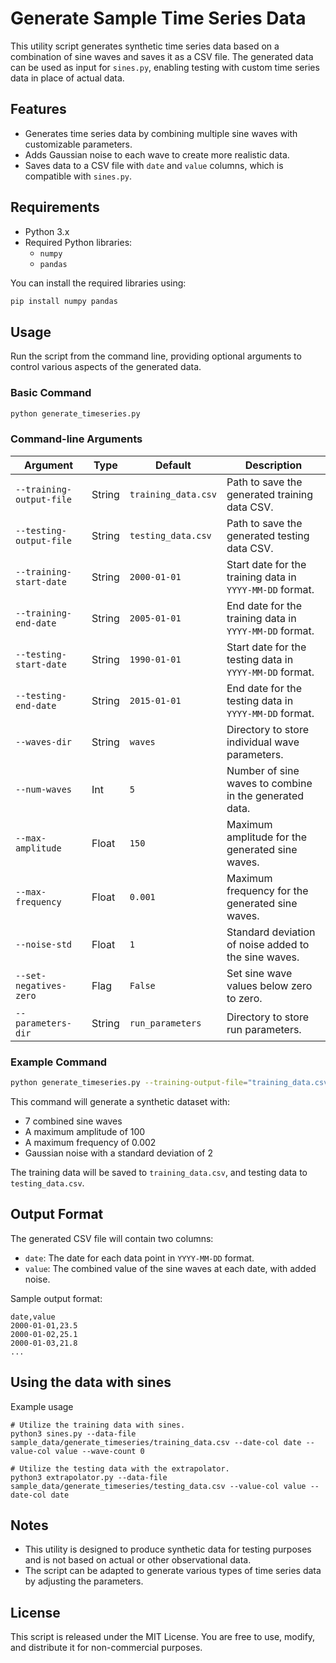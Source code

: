 
# Generate Sample Time Series Data

This utility script generates synthetic time series data based on a combination of sine waves and saves it as a CSV file. The generated data can be used as input for `sines.py`, enabling testing with custom time series data in place of actual data.

## Features
- Generates time series data by combining multiple sine waves with customizable parameters.
- Adds Gaussian noise to each wave to create more realistic data.
- Saves data to a CSV file with `date` and `value` columns, which is compatible with `sines.py`.

## Requirements
- Python 3.x
- Required Python libraries:
  - `numpy`
  - `pandas`

You can install the required libraries using:
```bash
pip install numpy pandas
```

## Usage
Run the script from the command line, providing optional arguments to control various aspects of the generated data.

### Basic Command
```bash
python generate_timeseries.py
```

### Command-line Arguments
| Argument                   | Type   | Default            | Description                                              |
|----------------------------|--------|--------------------|----------------------------------------------------------|
| `--training-output-file`   | String | `training_data.csv` | Path to save the generated training data CSV.            |
| `--testing-output-file`    | String | `testing_data.csv` | Path to save the generated testing data CSV.             |
| `--training-start-date`    | String | `2000-01-01`      | Start date for the training data in `YYYY-MM-DD` format. |
| `--training-end-date`      | String | `2005-01-01`      | End date for the training data in `YYYY-MM-DD` format.   |
| `--testing-start-date`     | String | `1990-01-01`      | Start date for the testing data in `YYYY-MM-DD` format.  |
| `--testing-end-date`       | String | `2015-01-01`      | End date for the testing data in `YYYY-MM-DD` format.    |
| `--waves-dir`              | String | `waves`           | Directory to store individual wave parameters.           |
| `--num-waves`              | Int    | `5`               | Number of sine waves to combine in the generated data.   |
| `--max-amplitude`          | Float  | `150`             | Maximum amplitude for the generated sine waves.          |
| `--max-frequency`          | Float  | `0.001`           | Maximum frequency for the generated sine waves.          |
| `--noise-std`              | Float  | `1`               | Standard deviation of noise added to the sine waves.     |
| `--set-negatives-zero`     | Flag   | `False`           | Set sine wave values below zero to zero.                 |
| `--parameters-dir`         | String | `run_parameters`  | Directory to store run parameters.                       |

### Example Command
```bash
python generate_timeseries.py --training-output-file="training_data.csv" --testing-output-file="testing_data.csv" --training-start-date="2000-01-01" --training-end-date="2005-01-01" --testing-start-date="1990-01-01" --testing-end-date="2015-01-01" --waves-dir="waves" --num-waves=7 --max-amplitude=100 --max-frequency=0.002 --noise-std=2 --set-negatives-zero
```

This command will generate a synthetic dataset with:
- 7 combined sine waves
- A maximum amplitude of 100
- A maximum frequency of 0.002
- Gaussian noise with a standard deviation of 2

The training data will be saved to `training_data.csv`, and testing data to `testing_data.csv`.

## Output Format
The generated CSV file will contain two columns:
- `date`: The date for each data point in `YYYY-MM-DD` format.
- `value`: The combined value of the sine waves at each date, with added noise.

Sample output format:
```
date,value
2000-01-01,23.5
2000-01-02,25.1
2000-01-03,21.8
...
```

## Using the data with sines

Example usage
```
# Utilize the training data with sines.
python3 sines.py --data-file sample_data/generate_timeseries/training_data.csv --date-col date --value-col value --wave-count 0

# Utilize the testing data with the extrapolator.
python3 extrapolator.py --data-file sample_data/generate_timeseries/testing_data.csv --value-col value --date-col date
```

## Notes
- This utility is designed to produce synthetic data for testing purposes and is not based on actual or other observational data.
- The script can be adapted to generate various types of time series data by adjusting the parameters.

## License
This script is released under the MIT License. You are free to use, modify, and distribute it for non-commercial purposes.